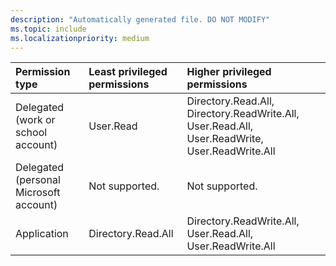 ```yaml
---
description: "Automatically generated file. DO NOT MODIFY"
ms.topic: include
ms.localizationpriority: medium
---
```


|Permission type|Least privileged permissions|Higher privileged permissions|
|:---|:---|:---|
|Delegated (work or school account)|User.Read|Directory.Read.All, Directory.ReadWrite.All, User.Read.All, User.ReadWrite, User.ReadWrite.All|
|Delegated (personal Microsoft account)|Not supported.|Not supported.|
|Application|Directory.Read.All|Directory.ReadWrite.All, User.Read.All, User.ReadWrite.All|

